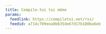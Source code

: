 ```yaml
---
title: Compile-toi toi même
params:
  feedlink: https://compiletoi.net/rss/
  feedid: a714c709eea0b635de67d17b180ba6eb
---
```

